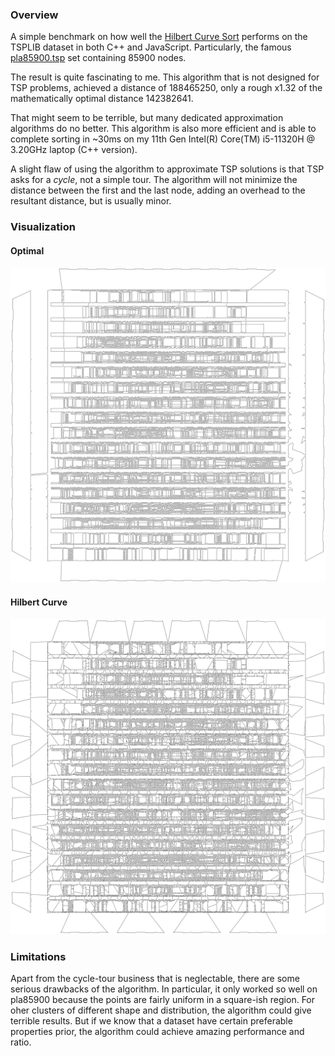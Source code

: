 ### Overview

A simple benchmark on how well the
[Hilbert Curve Sort](https://github.com/CarbonicSoda/hilbert-curve-sort) performs on the TSPLIB
dataset in both C++ and JavaScript. Particularly, the famous [pla85900.tsp](pla85900.tsp) set
containing 85900 nodes.

The result is quite fascinating to me. This algorithm that is not designed for TSP problems,
achieved a distance of 188465250, only a rough x1.32 of the mathematically optimal
distance 142382641.

That might seem to be terrible, but many dedicated approximation algorithms do no better. This
algorithm is also more efficient and is able to complete sorting in ~30ms on my 11th Gen Intel(R)
Core(TM) i5-11320H @ 3.20GHz laptop (C++ version).

A slight flaw of using the algorithm to approximate TSP solutions is that TSP asks for a _cycle_,
not a simple tour. The algorithm will not minimize the distance between the first and the last node,
adding an overhead to the resultant distance, but is usually minor.

### Visualization

#### Optimal

![Optimal](assets/pla85900_optimal.png)

#### Hilbert Curve

![Hilbert Curve](assets/pla85900_hilbert_curve.png)

### Limitations

Apart from the cycle-tour business that is neglectable, there are some serious drawbacks of the
algorithm. In particular, it only worked so well on pla85900 because the points are fairly uniform
in a square-ish region. For oher clusters of different shape and distribution, the algorithm could
give terrible results. But if we know that a dataset have certain preferable properties prior, the
algorithm could achieve amazing performance and ratio.
